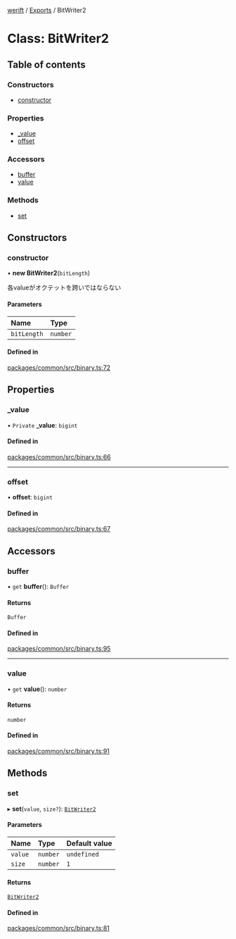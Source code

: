 [werift](../README.md) / [Exports](../modules.md) / BitWriter2

# Class: BitWriter2

## Table of contents

### Constructors

- [constructor](BitWriter2.md#constructor)

### Properties

- [\_value](BitWriter2.md#_value)
- [offset](BitWriter2.md#offset)

### Accessors

- [buffer](BitWriter2.md#buffer)
- [value](BitWriter2.md#value)

### Methods

- [set](BitWriter2.md#set)

## Constructors

### constructor

• **new BitWriter2**(`bitLength`)

各valueがオクテットを跨いではならない

#### Parameters

| Name | Type |
| :------ | :------ |
| `bitLength` | `number` |

#### Defined in

[packages/common/src/binary.ts:72](https://github.com/shinyoshiaki/werift-webrtc/blob/f609bd5a/packages/common/src/binary.ts#L72)

## Properties

### \_value

• `Private` **\_value**: `bigint`

#### Defined in

[packages/common/src/binary.ts:66](https://github.com/shinyoshiaki/werift-webrtc/blob/f609bd5a/packages/common/src/binary.ts#L66)

___

### offset

• **offset**: `bigint`

#### Defined in

[packages/common/src/binary.ts:67](https://github.com/shinyoshiaki/werift-webrtc/blob/f609bd5a/packages/common/src/binary.ts#L67)

## Accessors

### buffer

• `get` **buffer**(): `Buffer`

#### Returns

`Buffer`

#### Defined in

[packages/common/src/binary.ts:95](https://github.com/shinyoshiaki/werift-webrtc/blob/f609bd5a/packages/common/src/binary.ts#L95)

___

### value

• `get` **value**(): `number`

#### Returns

`number`

#### Defined in

[packages/common/src/binary.ts:91](https://github.com/shinyoshiaki/werift-webrtc/blob/f609bd5a/packages/common/src/binary.ts#L91)

## Methods

### set

▸ **set**(`value`, `size?`): [`BitWriter2`](BitWriter2.md)

#### Parameters

| Name | Type | Default value |
| :------ | :------ | :------ |
| `value` | `number` | `undefined` |
| `size` | `number` | `1` |

#### Returns

[`BitWriter2`](BitWriter2.md)

#### Defined in

[packages/common/src/binary.ts:81](https://github.com/shinyoshiaki/werift-webrtc/blob/f609bd5a/packages/common/src/binary.ts#L81)
